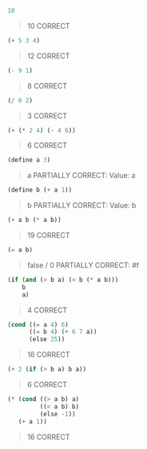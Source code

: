 ```lisp
10
```
> 10
> CORRECT

```lisp
(+ 5 3 4)
```
> 12
> CORRECT

```lisp
(- 9 1)
```
> 8
> CORRECT

```lisp
(/ 6 2)
```
> 3
> CORRECT

```lisp
(+ (* 2 4) (- 4 6))
```
> 6
> CORRECT

```lisp
(define a 3)
```
> a
> PARTIALLY CORRECT: Value: a

```lisp
(define b (+ a 1))
```
> b
> PARTIALLY CORRECT: Value: b

```lisp
(+ a b (* a b))
```
> 19
> CORRECT

```lisp
(= a b)
```
> false / 0
> PARTIALLY CORRECT: #f

```lisp
(if (and (> b a) (< b (* a b)))
    b
    a)
```
> 4
> CORRECT
 
```lisp 
(cond ((= a 4) 6)
      ((= b 4) (+ 6 7 a))
      (else 25))
```
> 16
> CORRECT

```lisp
(+ 2 (if (> b a) b a))
```
> 6
> CORRECT

```lisp
(* (cond ((> a b) a)
         ((< a b) b)
         (else -1))
   (+ a 1))
```
> 16
> CORRECT

